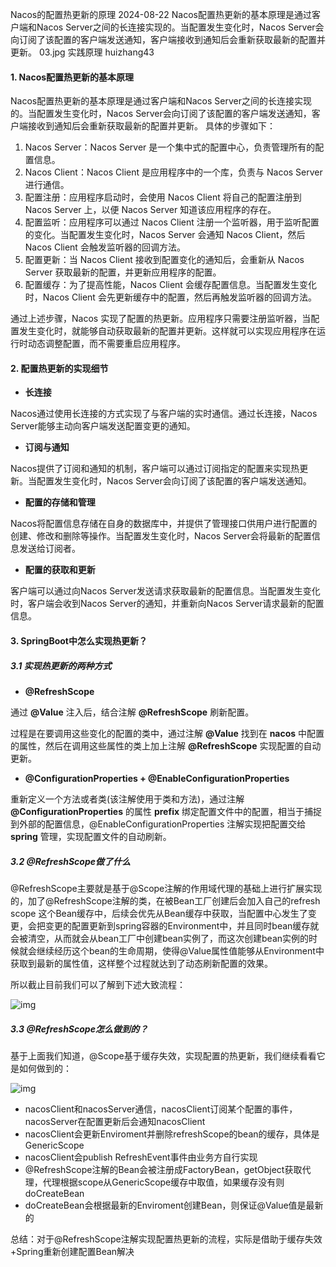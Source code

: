 Nacos的配置热更新的原理
2024-08-22
Nacos配置热更新的基本原理是通过客户端和Nacos Server之间的长连接实现的。当配置发生变化时，Nacos Server会向订阅了该配置的客户端发送通知，客户端接收到通知后会重新获取最新的配置并更新。
03.jpg
实践原理
huizhang43

#### 1. Nacos配置热更新的基本原理

Nacos配置热更新的基本原理是通过客户端和Nacos Server之间的长连接实现的。当配置发生变化时，Nacos Server会向订阅了该配置的客户端发送通知，客户端接收到通知后会重新获取最新的配置并更新。 具体的步骤如下：

1. Nacos Server：Nacos Server 是一个集中式的配置中心，负责管理所有的配置信息。
2. Nacos Client：Nacos Client 是应用程序中的一个库，负责与 Nacos Server 进行通信。
3. 配置注册：应用程序启动时，会使用 Nacos Client 将自己的配置注册到 Nacos Server 上，以便 Nacos Server 知道该应用程序的存在。
4. 配置监听：应用程序可以通过 Nacos Client 注册一个监听器，用于监听配置的变化。当配置发生变化时，Nacos Server 会通知 Nacos Client，然后 Nacos Client 会触发监听器的回调方法。
5. 配置更新：当 Nacos Client 接收到配置变化的通知后，会重新从 Nacos Server 获取最新的配置，并更新应用程序的配置。
6. 配置缓存：为了提高性能，Nacos Client 会缓存配置信息。当配置发生变化时，Nacos Client 会先更新缓存中的配置，然后再触发监听器的回调方法。 

通过上述步骤，Nacos 实现了配置的热更新。应用程序只需要注册监听器，当配置发生变化时，就能够自动获取最新的配置并更新。这样就可以实现应用程序在运行时动态调整配置，而不需要重启应用程序。



#### 2.  配置热更新的实现细节

- **长连接**

Nacos通过使用长连接的方式实现了与客户端的实时通信。通过长连接，Nacos Server能够主动向客户端发送配置变更的通知。

- **订阅与通知**

Nacos提供了订阅和通知的机制，客户端可以通过订阅指定的配置来实现热更新。当配置发生变化时，Nacos Server会向订阅了该配置的客户端发送通知。

- **配置的存储和管理**

Nacos将配置信息存储在自身的数据库中，并提供了管理接口供用户进行配置的创建、修改和删除等操作。当配置发生变化时，Nacos Server会将最新的配置信息发送给订阅者。

- **配置的获取和更新**

客户端可以通过向Nacos Server发送请求获取最新的配置信息。当配置发生变化时，客户端会收到Nacos Server的通知，并重新向Nacos Server请求最新的配置信息。



#### 3. SpringBoot中怎么实现热更新？

##### 3.1 实现热更新的两种方式

- **@RefreshScope**

通过 **@Value** 注入后，结合注解 **@RefreshScope** 刷新配置。

过程是在要调用这些变化的配置的类中，通过注解 **@Value** 找到在 **nacos** 中配置的属性，然后在调用这些属性的类上加上注解 **@RefreshScope** 实现配置的自动更新。



- **@ConfigurationProperties + @EnableConfigurationProperties**

重新定义一个方法或者类(该注解使用于类和方法)，通过注解 **@ConfigurationProperties** 的属性 **prefix** 绑定配置文件中的配置，相当于捕捉到外部的配置信息，@EnableConfigurationProperties 注解实现把配置交给 **spring** 管理，实现配置文件的自动刷新。



##### 3.2 @RefreshScope做了什么

@RefreshScope主要就是基于@Scope注解的作用域代理的基础上进行扩展实现的，加了@RefreshScope注解的类，在被Bean工厂创建后会加入自己的refresh scope 这个Bean缓存中，后续会优先从Bean缓存中获取，当配置中心发生了变更，会把变更的配置更新到spring容器的Environment中，并且同时bean缓存就会被清空，从而就会从bean工厂中创建bean实例了，而这次创建bean实例的时候就会继续经历这个bean的生命周期，使得@Value属性值能够从Environment中获取到最新的属性值，这样整个过程就达到了动态刷新配置的效果。



所以截止目前我们可以了解到下述大致流程：

![img](https://pcc.huitogo.club/z0/1676278620132-6b06b93b-a48f-4b97-80b1-ebf437025221.jpeg)



##### 3.3 @RefreshScope怎么做到的？

基于上面我们知道，@Scope基于缓存失效，实现配置的热更新，我们继续看看它是如何做到的：

![img](https://pcc.huitogo.club/z0/1676278632106-281bcaaf-8b97-4344-bd34-4ea0a57eccf5.png)

- nacosClient和nacosServer通信，nacosClient订阅某个配置的事件，nacosServer在配置更新后会通知nacosClient
- nacosClient会更新Enviroment并删除refreshScope的bean的缓存，具体是GenericScope
- nacosClient会publish  RefreshEvent事件由业务方自行实现
- @RefreshScope注解的Bean会被注册成FactoryBean，getObject获取代理，代理根据scope从GenericScope缓存中取值，如果缓存没有则doCreateBean
- doCreateBean会根据最新的Enviroment创建Bean，则保证@Value值是最新的



总结：对于@RefreshScope注解实现配置热更新的流程，实际是借助于缓存失效+Spring重新创建配置Bean解决



